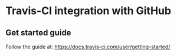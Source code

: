 # Travis-CI integration with GitHub

## Get started guide
Follow the guide at:
https://docs.travis-ci.com/user/getting-started/
